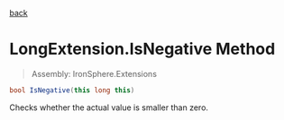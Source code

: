 ﻿

[back](/IronSphere.Extensions/types/LongExtension)

# LongExtension.IsNegative Method

> Assembly: IronSphere.Extensions

```csharp
bool IsNegative(this long this)
```

Checks whether the actual value is smaller than zero.

 